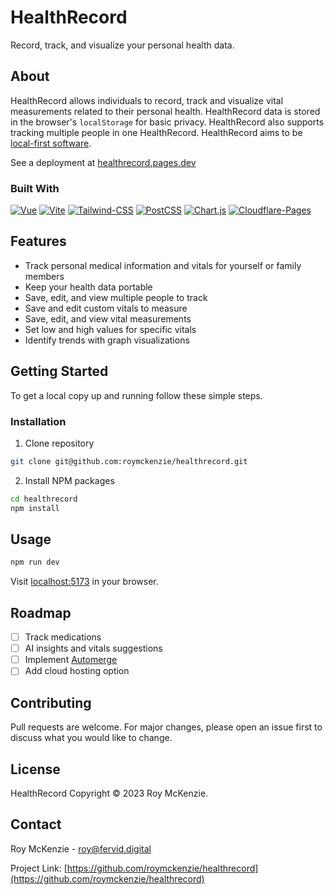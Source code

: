 # HealthRecord
Record, track, and visualize your personal health data.

## About
HealthRecord allows individuals to record, track and visualize vital measurements related to their personal health. HealthRecord data is stored in the browser's `localStorage` for basic privacy. HealthRecord also supports tracking multiple people in one HealthRecord. HealthRecord aims to be [local-first software](https://www.inkandswitch.com/local-first/).

See a deployment at [healthrecord.pages.dev](https://healthrecord.pages.dev/)

### Built With
[![Vue][Vue.js]][Vue-url] [![Vite][Vite]][Vite-url] [![Tailwind-CSS][Tailwind-CSS]][Tailwind-CSS-url] [![PostCSS][PostCSS]][PostCSS-url] [![Chart.js][Chart.js]][Chartjs-url] [![Cloudflare-Pages][Cloudflare-Pages]][Cloudflare-Pages-url]

## Features
* Track personal medical information and vitals for yourself or family members
* Keep your health data portable
* Save, edit, and view multiple people to track
* Save and edit custom vitals to measure
* Save, edit, and view vital measurements
* Set low and high values for specific vitals
* Identify trends with graph visualizations

## Getting Started
To get a local copy up and running follow these simple steps.

### Installation

1. Clone repository
```sh
git clone git@github.com:roymckenzie/healthrecord.git
```

2. Install NPM packages
```sh
cd healthrecord
npm install
```

## Usage
```sh
npm run dev
```

Visit [localhost:5173](http://localhost:5173) in your browser.

## Roadmap
- [ ] Track medications
- [ ] AI insights and vitals suggestions
- [ ] Implement [Automerge](https://automerge.org/)
- [ ] Add cloud hosting option

## Contributing
Pull requests are welcome. For major changes, please open an issue first to discuss what you would like to change.

## License
HealthRecord Copyright &copy; 2023 Roy McKenzie.

## Contact

Roy McKenzie - roy@fervid.digital

Project Link: [https://github.com/roymckenzie/healthrecord](https://github.com/roymckenzie/healthrecord)


<!-- Badges -->
[Vue.js]: https://img.shields.io/badge/Vue.js-35495E?style=for-the-badge&logo=vuedotjs&logoColor=4FC08D
[Vue-url]: https://vuejs.org/

[Vite]: https://img.shields.io/badge/Vite-B73BFE?style=for-the-badge&logo=vite&logoColor=FFD62E
[Vite-url]: https://vitejs.dev/

[Tailwind-CSS]: https://img.shields.io/badge/Tailwind_CSS-38B2AC?style=for-the-badge&logo=tailwind-css&logoColor=white
[Tailwind-CSS-url]: https://tailwindcss.com/

[Chart.js]: https://img.shields.io/badge/Chart%20js-FF6384?style=for-the-badge&logo=chartdotjs&logoColor=white
[Chartjs-url]: https://www.chartjs.org/

[PostCSS]: https://img.shields.io/badge/postcss-DD3A0A?style=for-the-badge&logo=postcss&logoColor=white
[PostCSS-url]: https://postcss.org/

[Cloudflare-Pages]: https://img.shields.io/badge/Cloudflare%20Pages-F38020?style=for-the-badge&logo=Cloudflare%20Pages&logoColor=white
[Cloudflare-Pages-url]: https://pages.cloudflare.com/
